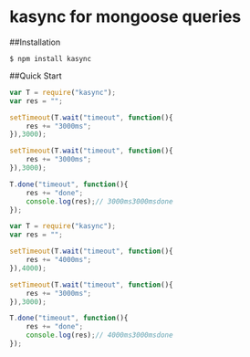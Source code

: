 kasync for mongoose queries
======


##Installation

    $ npm install kasync

##Quick Start
```js
var T = require("kasync");
var res = "";

setTimeout(T.wait("timeout", function(){
    res += "3000ms";
}),3000);

setTimeout(T.wait("timeout", function(){
    res += "3000ms";
}),3000);

T.done("timeout", function(){
    res += "done";
    console.log(res);// 3000ms3000msdone
});
```
```js
var T = require("kasync");
var res = "";

setTimeout(T.wait("timeout", function(){
    res += "4000ms";
}),4000);

setTimeout(T.wait("timeout", function(){
    res += "3000ms";
}),3000);

T.done("timeout", function(){
    res += "done";
    console.log(res);// 4000ms3000msdone
});
```
